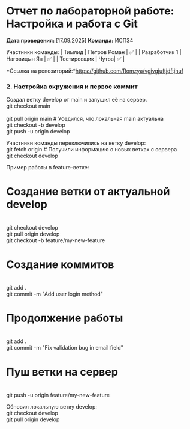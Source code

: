 # Отчет по лабораторной работе: Настройка и работа с Git

**Дата проведения:** [17.09.2025]
**Команда:** ИСП34

Участники команды:
| Тимлид | Петров Роман | ✅ |
| Разработчик 1 | Наговицын Ян | ✅ |
| Тестировщик | Чутов| ✅ |

 *Ссылка на репозиторий:*https://github.com/Romzya/vgjvgjuftjdftjhuf

 ### 2. Настройка окружения и первое коммит

Создал ветку develop от main и запушил её на сервер.
<br/> git checkout main    
<br/> git pull origin main   # Убедился, что локальная main актуальна
<br/> git checkout -b develop
<br/> git push -u origin develop

Участники команды переключились на ветку develop:
<br/> git fetch origin          # Получили информацию о новых ветках с сервера
<br/> git checkout develop

Пример работы в feature-ветке:
# Создание ветки от актуальной develop
<br/> git checkout develop
<br/> git pull origin develop
<br/> git checkout -b feature/my-new-feature


# Создание коммитов
<br/> git add .
<br/> git commit -m "Add user login method"

# Продолжение работы
<br/> git add .
<br/> git commit -m "Fix validation bug in email field"

# Пуш ветки на сервер
<br/> git push -u origin feature/my-new-feature

Обновил локальную ветку develop:
<br/> git checkout develop
<br/> git pull origin develop


